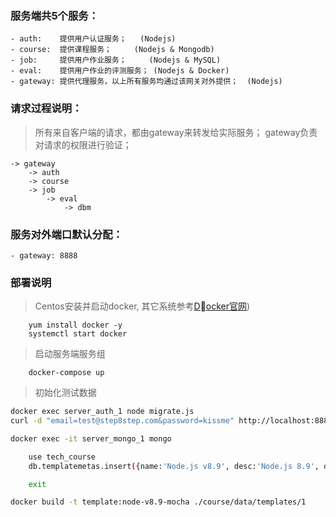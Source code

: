 ### 服务端共5个服务：
    - auth:    提供用户认证服务；   (Nodejs)
    - course:  提供课程服务；     (Nodejs & Mongodb)
    - job:     提供用户作业服务；     (Nodejs & MySQL)
    - eval:    提供用户作业的评测服务； (Nodejs & Docker)
    - gateway: 提供代理服务，以上所有服务均通过该网关对外提供；  (Nodejs)

### 请求过程说明：
> 所有来自客户端的请求，都由gateway来转发给实际服务；
> gateway负责对请求的权限进行验证；
    
    -> gateway  
        -> auth
        -> course
        -> job
            -> eval
                -> dbm

### 服务对外端口默认分配：
    - gateway: 8888

### 部署说明
> Centos安装并启动docker, 其它系统参考[Docker官网](https://www.docker.com))
```shell
    yum install docker -y
    systemctl start docker
```

> 启动服务端服务组
```shell
    docker-compose up
```

> 初始化测试数据
```sh
docker exec server_auth_1 node migrate.js
curl -d "email=test@step8step.com&password=kissme" http://localhost:8888/users

docker exec -it server_mongo_1 mongo

    use tech_course
    db.templatemetas.insert({name:'Node.js v8.9', desc:'Node.js 8.9', docker_image:'template:node-v8.9-mocha', Dockerfile:"FROM node:8.9 \n RUN npm install -g mocha \n RUN mkdir /app"})

    exit

docker build -t template:node-v8.9-mocha ./course/data/templates/1
```